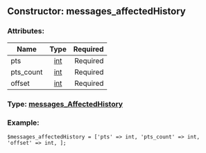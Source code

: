 ## Constructor: messages\_affectedHistory  

### Attributes:

| Name     |    Type       | Required |
|----------|:-------------:|---------:|
|pts|[int](../types/int.md) | Required|
|pts\_count|[int](../types/int.md) | Required|
|offset|[int](../types/int.md) | Required|


### Type: [messages\_AffectedHistory](../types/messages\_AffectedHistory.md)

### Example:


```
$messages_affectedHistory = ['pts' => int, 'pts_count' => int, 'offset' => int, ];
```